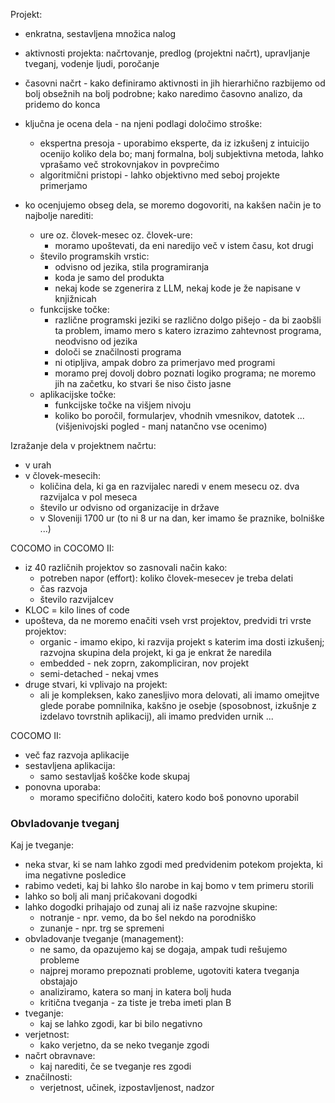Projekt:
- enkratna, sestavljena množica nalog
- aktivnosti projekta: načrtovanje, predlog (projektni načrt), upravljanje tveganj, vodenje ljudi, poročanje
- časovni načrt - kako definiramo aktivnosti in jih hierarhično razbijemo od bolj obsežnih na bolj podrobne; kako naredimo časovno analizo, da pridemo do konca
- ključna je ocena dela - na njeni podlagi določimo stroške:
	- ekspertna presoja - uporabimo eksperte, da iz izkušenj z intuicijo ocenijo koliko dela bo; manj formalna, bolj subjektivna metoda, lahko vprašamo več strokovnjakov in povprečimo
	- algoritmični pristopi - lahko objektivno med seboj projekte primerjamo

- ko ocenjujemo obseg dela, se moremo dogovoriti, na kakšen način je to najbolje narediti:
	- ure oz. človek-mesec oz. človek-ure:
		- moramo upoštevati, da eni naredijo več v istem času, kot drugi
	- število programskih vrstic:
		- odvisno od jezika, stila programiranja
		- koda je samo del produkta
		- nekaj kode se zgenerira z LLM, nekaj kode je že napisane v knjižnicah
	- funkcijske točke:
		- različne programski jeziki se različno dolgo pišejo - da bi zaobšli ta problem, imamo mero s katero izrazimo zahtevnost programa, neodvisno od jezika
		- določi se značilnosti programa
		- ni otipljiva, ampak dobro za primerjavo med programi
		- moramo prej dovolj dobro poznati logiko programa; ne moremo jih na začetku, ko stvari še niso čisto jasne
	- aplikacijske točke:
		- funkcijske točke na višjem nivoju
		- koliko bo poročil, formularjev, vhodnih vmesnikov, datotek ... (višjenivojski pogled - manj natančno vse ocenimo)

Izražanje dela v projektnem načrtu:
- v urah
- v človek-mesecih:
	- količina dela, ki ga en razvijalec naredi v enem mesecu oz. dva razvijalca v pol meseca
	- število ur odvisno od organizacije in države
	- v Sloveniji 1700 ur (to ni 8 ur na dan, ker imamo še praznike, bolniške ...)

COCOMO in COCOMO II:
- iz 40 različnih projektov so zasnovali način kako:
	- potreben napor (effort): koliko človek-mesecev je treba delati
	- čas razvoja
	- število razvijalcev
- KLOC = kilo lines of code
- upošteva, da ne moremo enačiti vseh vrst projektov, predvidi tri vrste projektov:
	- organic - imamo ekipo, ki razvija projekt s katerim ima dosti izkušenj; razvojna skupina dela projekt, ki ga je enkrat že naredila
	- embedded - nek zoprn, zakompliciran, nov projekt
	- semi-detached - nekaj vmes    
- druge stvari, ki vplivajo na projekt:
	- ali je kompleksen, kako zanesljivo mora delovati, ali imamo omejitve glede porabe pomnilnika, kakšno je osebje (sposobnost, izkušnje z izdelavo tovrstnih aplikacij), ali imamo predviden urnik ...

COCOMO II:
- več faz razvoja aplikacije
- sestavljena aplikacija:
	- samo sestavljaš koščke kode skupaj
- ponovna uporaba:
	- moramo specifično določiti, katero kodo boš ponovno uporabil

### Obvladovanje tveganj

Kaj je tveganje:
- neka stvar, ki se nam lahko zgodi med predvidenim potekom projekta, ki ima negativne posledice
- rabimo vedeti, kaj bi lahko šlo narobe in kaj bomo v tem primeru storili
- lahko so bolj ali manj pričakovani dogodki
- lahko dogodki prihajajo od zunaj ali iz naše razvojne skupine:
	- notranje - npr. vemo, da bo šel nekdo na porodniško
	- zunanje - npr. trg se spremeni
- obvladovanje tveganje (management):
	- ne samo, da opazujemo kaj se dogaja, ampak tudi rešujemo probleme
	- najprej moramo prepoznati probleme, ugotoviti katera tveganja obstajajo
	- analiziramo, katera so manj in katera bolj huda
	- kritična tveganja - za tiste je treba imeti plan B
- tveganje:
	- kaj se lahko zgodi, kar bi bilo negativno
- verjetnost:
	- kako verjetno, da se neko tveganje zgodi
- načrt obravnave:
	- kaj narediti, če se tveganje res zgodi
- značilnosti:
	- verjetnost, učinek, izpostavljenost, nadzor